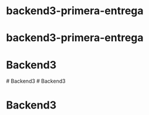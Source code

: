 # backend3-primera-entrega
# backend3-primera-entrega
# Backend3
#   B a c k e n d 3  
 # Backend3
# Backend3
